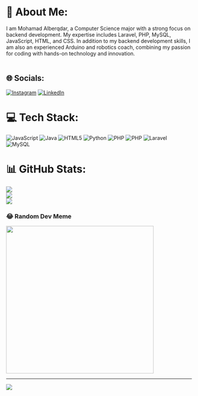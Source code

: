 # 💫 About Me:
I am Mohamad Alberqdar, a Computer Science major with a strong focus on backend development. My expertise includes Laravel, PHP, MySQL, JavaScript, HTML, and CSS. In addition to my backend development skills, I am also an experienced Arduino and robotics coach, combining my passion for coding with hands-on technology and innovation.<br><br>


## 🌐 Socials:
[![Instagram](https://img.shields.io/badge/Instagram-%23E4405F.svg?logo=Instagram&logoColor=white)](https://instagram.com/amo.002) [![LinkedIn](https://img.shields.io/badge/LinkedIn-%230077B5.svg?logo=linkedin&logoColor=white)](https://linkedin.com/in/mohamad-alberqdar-35156423b) 

# 💻 Tech Stack:
![JavaScript](https://img.shields.io/badge/javascript-%23323330.svg?style=for-the-badge&logo=javascript&logoColor=%23F7DF1E) ![Java](https://img.shields.io/badge/java-%23ED8B00.svg?style=for-the-badge&logo=openjdk&logoColor=white) ![HTML5](https://img.shields.io/badge/html5-%23E34F26.svg?style=for-the-badge&logo=html5&logoColor=white) ![Python](https://img.shields.io/badge/python-3670A0?style=for-the-badge&logo=python&logoColor=ffdd54) ![PHP](https://img.shields.io/badge/php-%23777BB4.svg?style=for-the-badge&logo=php&logoColor=white) ![PHP](https://img.shields.io/badge/php-%23777BB4.svg?style=for-the-badge&logo=php&logoColor=white) ![Laravel](https://img.shields.io/badge/laravel-%23FF2D20.svg?style=for-the-badge&logo=laravel&logoColor=white) ![MySQL](https://img.shields.io/badge/mysql-4479A1.svg?style=for-the-badge&logo=mysql&logoColor=white)
# 📊 GitHub Stats:
![](https://github-readme-stats.vercel.app/api?username=Amo002&theme=dark&hide_border=false&include_all_commits=true&count_private=true)<br/>
![](https://github-readme-streak-stats.herokuapp.com/?user=Amo002&theme=dark&hide_border=false)<br/>
![](https://github-readme-stats.vercel.app/api/top-langs/?username=Amo002&theme=dark&hide_border=false&include_all_commits=true&count_private=true&layout=compact)

### 😂 Random Dev Meme
<img src='https://memer-new.vercel.app/' style="height: 400px;"/>

---
[![](https://visitcount.itsvg.in/api?id=Amo002&icon=0&color=0)](https://visitcount.itsvg.in)

<!-- Proudly created with GPRM ( https://gprm.itsvg.in ) -->
